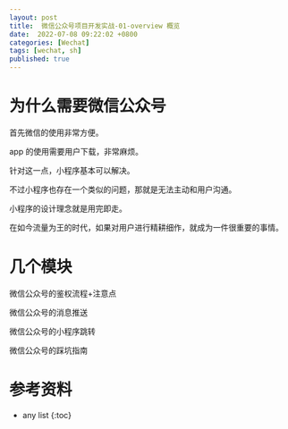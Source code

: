 ```yaml
---
layout: post
title:  微信公众号项目开发实战-01-overview 概览
date:  2022-07-08 09:22:02 +0800
categories: [Wechat]
tags: [wechat, sh]
published: true
---
```


# 为什么需要微信公众号

首先微信的使用非常方便。

app 的使用需要用户下载，非常麻烦。

针对这一点，小程序基本可以解决。

不过小程序也存在一个类似的问题，那就是无法主动和用户沟通。

小程序的设计理念就是用完即走。

在如今流量为王的时代，如果对用户进行精耕细作，就成为一件很重要的事情。

# 几个模块

微信公众号的鉴权流程+注意点

微信公众号的消息推送

微信公众号的小程序跳转

微信公众号的踩坑指南

# 参考资料

* any list
{:toc}